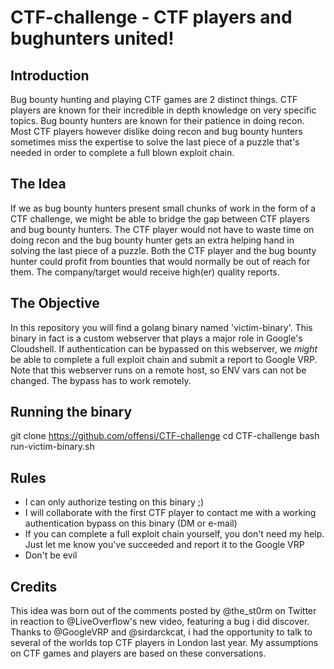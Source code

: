 # CTF-challenge - CTF players and bughunters united!

## Introduction
Bug bounty hunting and playing CTF games are 2 distinct things. CTF players are known for their incredible in depth knowledge on very specific topics. Bug bounty hunters are known for their patience in doing recon. Most CTF players however dislike doing recon and bug bounty hunters sometimes miss the expertise to solve the last piece of a puzzle that's needed in order to complete a full blown exploit chain. 

## The Idea
If we as bug bounty hunters present small chunks of work in the form of a CTF challenge, we might be able to bridge the gap between CTF players and bug bounty hunters. The CTF player would not have to waste time on doing recon and the bug bounty hunter gets an extra helping hand in solving the last piece of a puzzle. Both the CTF player and the bug bounty hunter could profit from bounties that would normally be out of reach for them. The company/target would receive high(er) quality reports. 

## The Objective
In this repository you will find a golang binary named 'victim-binary'. This binary in fact is a custom webserver that plays a major role in Google's Cloudshell. If authentication can be bypassed on this webserver, we _might_ be able to complete a full exploit chain and submit a report to Google VRP. Note that this webserver runs on a remote host, so ENV vars can not be changed. The bypass has to work remotely. 

## Running the binary
git clone https://github.com/offensi/CTF-challenge
cd CTF-challenge
bash run-victim-binary.sh





## Rules
- I can only authorize testing on this binary ;)
- I will collaborate with the first CTF player to contact me with a working authentication bypass on this binary (DM or e-mail)
- If you can complete a full exploit chain yourself, you don't need my help. Just let me know you've succeeded and report it to the Google VRP
- Don't be evil


## Credits
This idea was born out of the comments posted by @the_st0rm on Twitter in reaction to @LiveOverflow's new video, featuring a bug i did discover. Thanks to @GoogleVRP and @sirdarckcat, i had the opportunity to talk to several of the worlds top CTF players in London last year. My assumptions on CTF games and players are based on these conversations. 








